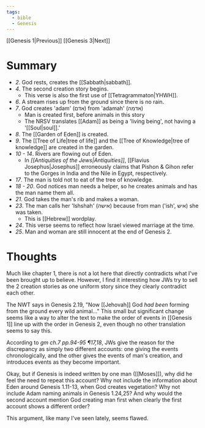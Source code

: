 ```yaml
---
tags:
  - bible
  - Genesis
---
```

[[Genesis 1|Previous]] [[Genesis 3|Next]]
# Summary
- *2*. God rests, creates the [[Sabbath|sabbath]].
- *4*. The second creation story begins.
	- This verse is also the first use of [[Tetragrammaton|YHWH]].
- *6*. A stream rises up from the ground since there is no rain.
- *7*. God creates 'adam' (אדם) from 'adamah' (אדמה)
	- Man is created first, before animals in this story
	- The NRSV translates [[Adam]] as being a 'living being', not having a '[[Soul|soul]].'
- *8*. The [[Garden of Eden]] is created.
- *9*. The [[Tree of Life|tree of life]] and the [[Tree of Knowledge|tree of knowledge]] are created in the garden.
- *10 - 14*. Rivers are flowing out of Eden.
	- In *[[Antiquities of the Jews|Antiquities]]*, [[Flavius Josephus|Josephus]] erroneously claims that Pishon & Gihon refer to the Gorges in India and the Nile in Egypt, respectively.
- *17*. The man is told not to eat of the tree of knowledge.
- *18 - 20*. God notices man needs a helper, so he creates animals and has the man name them all.
- *21*. God takes the man's rib and makes a woman.
- *23*. The man calls her 'Ishshah' (אישה) because from man ('ish', איש) she was taken.
	- This is [[Hebrew]] wordplay.
- *24*. This verse seems to reflect how Israel viewed marriage at the time.
- *25*. Man and woman are still innocent at the end of Genesis 2.
# Thoughts
Much like chapter 1, there is not a lot here that directly contradicts what I've been brought up to believe. However, I find it interesting how JWs try to sell the 2 creation stories as one uniform story since they clearly contradict each other.

The NWT says in Genesis 2.19, "Now [[Jehovah]] God _had been_ forming from the ground every wild animal..." This small but significant change seems like a way to alter the text to make the order of events in [[Genesis 1]] line up with the order in Genesis 2, even though no other translation seems to say this.

According to *gm ch.7 pp.94-95 ¶17,18*, JWs give the reason for the discrepancy as simply two different accounts: one giving the events chronologically, and the other gives the events of man's creation, and introduces events as they become important.

Okay, but if Genesis is indeed written by one man ([[Moses]]), why did he feel the need to repeat this account? Why not include the information about Eden around Genesis 1.11-13, when God creates vegetation? Why not include Adam naming animals in Genesis 1.24,25? And why would the second account mention God creating man first when clearly the first account shows a different order?

This argument, like many I've seen lately, seems flawed.